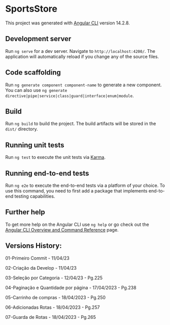 # SportsStore

This project was generated with [Angular CLI](https://github.com/angular/angular-cli) version 14.2.8.

## Development server

Run `ng serve` for a dev server. Navigate to `http://localhost:4200/`. The application will automatically reload if you change any of the source files.

## Code scaffolding

Run `ng generate component component-name` to generate a new component. You can also use `ng generate directive|pipe|service|class|guard|interface|enum|module`.

## Build

Run `ng build` to build the project. The build artifacts will be stored in the `dist/` directory.

## Running unit tests

Run `ng test` to execute the unit tests via [Karma](https://karma-runner.github.io).

## Running end-to-end tests

Run `ng e2e` to execute the end-to-end tests via a platform of your choice. To use this command, you need to first add a package that implements end-to-end testing capabilities.

## Further help

To get more help on the Angular CLI use `ng help` or go check out the [Angular CLI Overview and Command Reference](https://angular.io/cli) page.

## Versions History:

01-Primeiro Commit - 11/04/23

02-Criação da Develop - 11/04/23

03-Seleção por Categoria - 12/04/23 - Pg.225

04-Paginação e Quantidade por página - 17/04/2023 - Pg.238

05-Carrinho de compras - 18/04/2023 - Pg.250

06-Adicionadas Rotas - 18/04/2023 - Pg.257

07-Guarda de Rotas - 18/04/2023 - Pg.265
